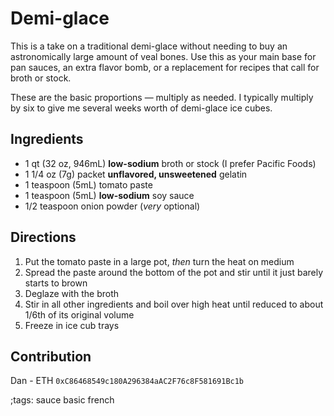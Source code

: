 # Demi-glace
This is a take on a traditional demi-glace without needing to buy an astronomically large amount of veal bones. Use this as your main base for pan sauces, an extra flavor bomb, or a replacement for recipes that call for broth or stock.

These are the basic proportions — multiply as needed. I typically multiply by six to give me several weeks worth of demi-glace ice cubes.

## Ingredients
- 1 qt (32 oz, 946mL) **low-sodium** broth or stock (I prefer Pacific Foods)
- 1 1/4 oz (7g) packet **unflavored, unsweetened** gelatin
- 1 teaspoon (5mL) tomato paste
- 1 teaspoon (5mL) **low-sodium** soy sauce
- 1/2 teaspoon onion powder (_very_ optional)

## Directions
1. Put the tomato paste in a large pot, _then_ turn the heat on medium
2. Spread the paste around the bottom of the pot and stir until it just barely starts to brown
3. Deglaze with the broth
4. Stir in all other ingredients and boil over high heat until reduced to about 1/6th of its original volume
5. Freeze in ice cub trays

## Contribution
Dan - ETH `0xC86468549c180A296384aAC2F76c8F581691Bc1b`

;tags: sauce basic french
